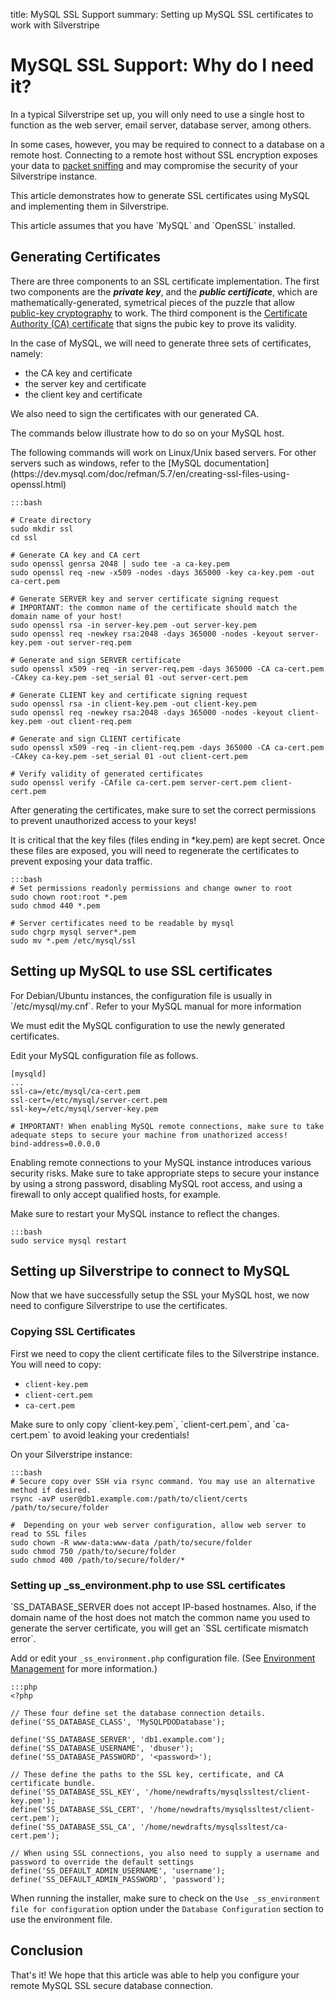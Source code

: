 title: MySQL SSL Support
summary: Setting up MySQL SSL certificates to work with Silverstripe

# MySQL SSL Support: Why do I need it?

In a typical Silverstripe set up, you will only need to use a single host to function as the web server, email server, database server, among others.

In some cases, however, you may be required to connect to a database on a remote host. Connecting to a remote host without SSL encryption exposes your data to [packet sniffing](http://www.linuxjournal.com/content/packet-sniffing-basics) and may compromise the security of your Silverstripe instance.

This article demonstrates how to generate SSL certificates using MySQL and implementing them in Silverstripe.

<div class="notice" markdown='1'>
This article assumes that you have `MySQL` and `OpenSSL` installed.
</div>


## Generating Certificates

There are three components to an SSL certificate implementation. The first two components are the ***private key***, and the ***public certificate***, which are mathematically-generated, symetrical pieces of the puzzle that allow [public-key cryptography](https://en.wikipedia.org/wiki/Public-key_cryptography) to work. The third component is the [Certificate Authority (CA) certificate](https://en.wikipedia.org/wiki/Certificate_authority) that signs the pubic key to prove its validity.

In the case of MySQL, we will need to generate three sets of certificates, namely:

- the CA key and certificate
- the server key and certificate
- the client key and certificate

We also need to sign the certificates with our generated CA.

The commands below illustrate how to do so on your MySQL host.

<div class="notice" markdown='1'>
The following commands will work on Linux/Unix based servers. For other servers such as windows, refer to the [MySQL documentation](https://dev.mysql.com/doc/refman/5.7/en/creating-ssl-files-using-openssl.html)
</div>


	:::bash

	# Create directory
	sudo mkdir ssl
	cd ssl

	# Generate CA key and CA cert
	sudo openssl genrsa 2048 | sudo tee -a ca-key.pem
	sudo openssl req -new -x509 -nodes -days 365000 -key ca-key.pem -out ca-cert.pem

	# Generate SERVER key and server certificate signing request
	# IMPORTANT: the common name of the certificate should match the domain name of your host!
	sudo openssl rsa -in server-key.pem -out server-key.pem
	sudo openssl req -newkey rsa:2048 -days 365000 -nodes -keyout server-key.pem -out server-req.pem

	# Generate and sign SERVER certificate
	sudo openssl x509 -req -in server-req.pem -days 365000 -CA ca-cert.pem -CAkey ca-key.pem -set_serial 01 -out server-cert.pem

	# Generate CLIENT key and certificate signing request
	sudo openssl rsa -in client-key.pem -out client-key.pem
	sudo openssl req -newkey rsa:2048 -days 365000 -nodes -keyout client-key.pem -out client-req.pem

	# Generate and sign CLIENT certificate
	sudo openssl x509 -req -in client-req.pem -days 365000 -CA ca-cert.pem -CAkey ca-key.pem -set_serial 01 -out client-cert.pem

	# Verify validity of generated certificates
	sudo openssl verify -CAfile ca-cert.pem server-cert.pem client-cert.pem

<div class="warning" markdown='1'>
After generating the certificates, make sure to set the correct permissions to prevent unauthorized access to your keys! 

It is critical that the key files (files ending in *key.pem) are kept secret. Once these files are exposed, you will need to regenerate the certificates to prevent exposing your data traffic. 
</div>

	:::bash
	# Set permissions readonly permissions and change owner to root
	sudo chown root:root *.pem 
	sudo chmod 440 *.pem

	# Server certificates need to be readable by mysql
	sudo chgrp mysql server*.pem
	sudo mv *.pem /etc/mysql/ssl


## Setting up MySQL to use SSL certificates

<div class="notice" markdown='1'>
For Debian/Ubuntu instances, the configuration file is usually in `/etc/mysql/my.cnf`. Refer to your MySQL manual for more information
</div>

We must edit the MySQL configuration to use the newly generated certificates.

Edit your MySQL configuration file as follows. 


	[mysqld]
	...
	ssl-ca=/etc/mysql/ca-cert.pem
	ssl-cert=/etc/mysql/server-cert.pem
	ssl-key=/etc/mysql/server-key.pem

	# IMPORTANT! When enabling MySQL remote connections, make sure to take adequate steps to secure your machine from unathorized access!
	bind-address=0.0.0.0

<div class="warning" markdown='1'>
Enabling remote connections to your MySQL instance introduces various security risks. Make sure to take appropriate steps to secure your instance by using a strong password, disabling MySQL root access, and using a firewall to only accept qualified hosts, for example.
</div>

Make sure to restart your MySQL instance to reflect the changes.

	:::bash
	sudo service mysql restart


## Setting up Silverstripe to connect to MySQL

Now that we have successfully setup the SSL your MySQL host, we now need to configure Silverstripe to use the certificates.

### Copying SSL Certificates

First we need to copy the client certificate files to the Silverstripe instance. You will need to copy:

- `client-key.pem`
- `client-cert.pem`
- `ca-cert.pem`

<div class="warning" markdown='1'>
Make sure to only copy `client-key.pem`, `client-cert.pem`, and `ca-cert.pem` to avoid leaking your credentials!
</div>

On your Silverstripe instance:

	:::bash
	# Secure copy over SSH via rsync command. You may use an alternative method if desired. 
	rsync -avP user@db1.example.com:/path/to/client/certs /path/to/secure/folder

	#  Depending on your web server configuration, allow web server to read to SSL files
	sudo chown -R www-data:www-data /path/to/secure/folder
	sudo chmod 750 /path/to/secure/folder
	sudo chmod 400 /path/to/secure/folder/*

### Setting up _ss_environment.php to use SSL certificates

<div class="notice" markdown='1'>
`SS_DATABASE_SERVER does not accept IP-based hostnames. Also, if the domain name of the host does not match the common name you used to generate the server certificate, you will get an `SSL certificate mismatch error`.
</div>

Add or edit your `_ss_environment.php` configuration file. (See [Environment Management](/getting_started/environment_management) for more information.) 

	:::php
	<?php

	// These four define set the database connection details.
	define('SS_DATABASE_CLASS', 'MySQLPDODatabase');

	define('SS_DATABASE_SERVER', 'db1.example.com');
	define('SS_DATABASE_USERNAME', 'dbuser');
	define('SS_DATABASE_PASSWORD', '<password>');

	// These define the paths to the SSL key, certificate, and CA certificate bundle.
	define('SS_DATABASE_SSL_KEY', '/home/newdrafts/mysqlssltest/client-key.pem');
	define('SS_DATABASE_SSL_CERT', '/home/newdrafts/mysqlssltest/client-cert.pem');
	define('SS_DATABASE_SSL_CA', '/home/newdrafts/mysqlssltest/ca-	cert.pem');

	// When using SSL connections, you also need to supply a username and password to override the default settings
	define('SS_DEFAULT_ADMIN_USERNAME', 'username');
	define('SS_DEFAULT_ADMIN_PASSWORD', 'password');


When running the installer, make sure to check on the `Use _ss_environment file for configuration` option under the `Database Configuration` section to use the environment file.

## Conclusion

That's it! We hope that this article was able to help you configure your remote MySQL SSL secure database connection.
